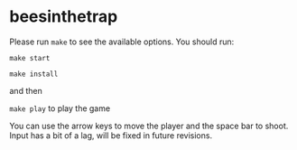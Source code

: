 # beesinthetrap
Please run `make` to see the available options.
You should run:

`make start`

`make install`

and then

`make play`
to play the game

You can use the arrow keys to move the player and the space bar to shoot.
Input has a bit of a lag, will be fixed in future revisions. 
